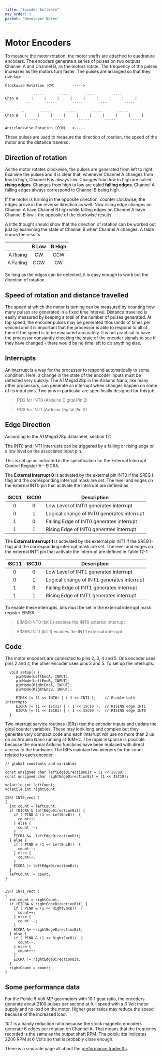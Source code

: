 ```yaml
---
title: "Encoder Software"
nav_order: 3
parent: "Developer Notes"
---
```


# Motor Encoders

To measure the motor rotation, the motor shafts are attached to quadrature encoders. The encoders generate a series of pulses on two outputs, Channel A and Channel B, as the motors rotate. The frequency of the pulses increases as the motors turn faster. The pulses are arranged so that they overlap:

````
Clockwise Rotation (CW)        ----->

             -----       -----       -----       -----
Chan A      |     |     |     |     |     |     |     |     |
          --       -----       -----       -----       -----

       --       -----       -----       -----       -----
Chan B   |     |     |     |     |     |     |     |     |     |
          -----       -----       -----       -----       -----

Anticlockwise Rotation (CCW)   <-----

````

These pulses are used to measure the direction of rotation, the speed of the motor and the distance traveled.

## Direction of rotation

As the motor rotates clockwise, the pulses are generated from left to right. Examine the pulses and it is clear that, whenever Channel A changes from low to high, Channel B is always low. Changes from low to high are called **rising edges**. Changes from high to low are caled **falling edges**. Channel A falling edges always correspond to Channel B being high.

If the motor is turning in the opposite direction, counter clockwise, the edges arrive in the reverse direction as well. Now rising edge changes on Channel A have Channel B high while falling edges on Channel A have Channel B low - the opposite of the clockwise results.

A little thought should show that the direction of rotation can be worked out just by examining the state of Channel B when Channel A changes. A table shows the results

|           | B Low | B High |
| --------: | :---: | :----: |
|  A Rising |  CW   |  CCW   |
| A Falling |  CCW  |   CW   |

So long as the edges can be detected, it is easy enough to work out the direction of rotation.

## Speed of rotation and distance travelled

The speed at which the motor is turning can be measured by counting how many pulses are generated in a fixed time interval. Distance travelled is easily measured by keeping a total of the number of pulses generated. At top speed, the encoder pulses may be generated thousands of times per second and it is important that the processor is able to respond to all of them if the speed is to be measured accurately. It is not practical to have the processor constantly checking the state of the encoder signals to see if they have changed - there would be no time left to do anything else.

## Interrupts

An interrupt is a way for the processor to respond automatically to some condition. Here, a change in the state of the encoder inputs must be detected very quickly. The ATMega328p in the Arduino Nano, like many other processors, can generate an interrupt when changes happen on some of its input pins. Two pins in particular are specifically designed for this job:

>PD2 for INT0  (Arduino Digital Pin 2)

>PD3 for INT1  (Arduino Digital Pin 3)

## Edge Direction

According to the ATMega328p datasheet, section 12:

The INT0 and INT1 interrupts can be triggered by a falling or rising edge or a low level on the associated input pin.

This is set up as indicated in the specification for the External Interrupt Control Register A – EICRA.

The **External Interrupt 0** is activated by the external pin INT0 if the SREG I-flag and the corresponding interrupt mask are set. The level and edges on the external INT0 pin that activate the interrupt are defined as

| ISC01 | ISC00 | Description                                |
| :---: | :---: | ------------------------------------------ |
|   0   |   0   | Low Level of INT0 generates interrupt      |
|   0   |   1   | Logical change of INT0 generates interrupt |
|   1   |   0   | Falling Edge of INT0 generates interrupt   |
|   1   |   1   | Rising Edge of INT0 generates interrupt    |


The **External Interrupt 1** is activated by the external pin INT1 if the SREG I-flag and the corresponding interrupt mask are set. The level and edges on the external INT1 pin that activate the interrupt are defined in Table 12-1

| ISC11 | ISC10 | Description                                |
| :---: | :---: | ------------------------------------------ |
|   0   |   0   | Low Level of INT1 generates interrupt      |
|   0   |   1   | Logical change of INT1 generates interrupt |
|   1   |   0   | Falling Edge of INT1 generates interrupt   |
|   1   |   1   | Rising Edge of INT1 generates interrupt    |

To enable these interrupts, bits must be set in the external interrupt mask register EIMSK

>EIMSK:INT0 (bit 0) enables the INT0 external interrupt

>EIMSK:INT1 (bit 1) enables the INT1 external interrupt

## Code

The motor encoders are connected to pins 2, 3, 4 and 5. One encoder uses pins 2 and 4, the other encoder uses pins 3 and 5.
To set up the interrupts:

````
  void setup() {
     pinMode(LeftEncA, INPUT);
     pinMode(LeftEncB, INPUT);
     pinMode(RightEncA, INPUT);
     pinMode(RightEncB, INPUT);

     EIMSK |= (1 << INT0) | ( 1 << INT1 );    // Enable both interrupts
     EICRA |= (1 << ISC11) | ( 1 << ISC10 );  // RISING edge INT1
     EICRA |= (1 << ISC01) | ( 1 << ISC00 );  // RISING edge INT0
  }
````

Two interrupt service routines (ISRs) test the encoder inputs and update the gloal counter variables. These may look long and complex but they generate very compact code and each interrupt will use no more than 2 us on an Arduino Nano running at 16MHz. The rapid response is possible because the normal Arduino functions have been replaced with direct access to the hardware. The ISRs maintain two integers for the count related to each encoder.

````
// global constants and variables

const unsigned char leftEdgeDirectionBit = (1 << ISC00);
const unsigned char rightEdgeDirectionBit = (1 << ISC10);

volatile int leftCount;
volatile int rightCount;

ISR( INT0_vect )
{
  int count = leftCount;
  if (EICRA & leftEdgeDirectionBit) {
    if ( PIND & (1 << LeftEncB))  {
      count++;
    } else {
      count --;
    }
    EICRA &= ~leftEdgeDirectionBit;
  } else {
    if ( PIND & (1 << LeftEncB))  {
      count--;
    } else {
      count++;
    }
    EICRA |= leftEdgeDirectionBit;
  }
  leftCount  = count;
}


ISR( INT1_vect )
{
  int count = rightCount;
  if (EICRA & rightEdgeDirectionBit) {
    if ( PIND & (1 << RightEncB))  {
      count++;
    } else {
      count --;
    }
    EICRA &= ~rightEdgeDirectionBit;
  } else {
    if ( PIND & (1 << RightEncB))  {
      count--;
    } else {
      count++;
    }
    EICRA |= rightEdgeDirectionBit;
  }
  rightCount = count;
}
````

## Some performance data

For the Pololu 6 Volt MP gearmotors with 10:1 gear ratio, the encoders generate about 2100 pulses per second at full speed with a 6 Volt motor supply and no load on the motor. Higher gear ratios may reduce the speed because of the increased load.

10:1 is a handy reduction ratio because the stock magnetic encoders generate 6 edges per rotation on Channel A. That means that the frequency recorded is the same as the output shaft RPM. The pololu dta indicates 2200 RPM at 6 Volts so that is probably close enough.

There is a separate page all about the [performance tradeoffs](speed-performance.md).

